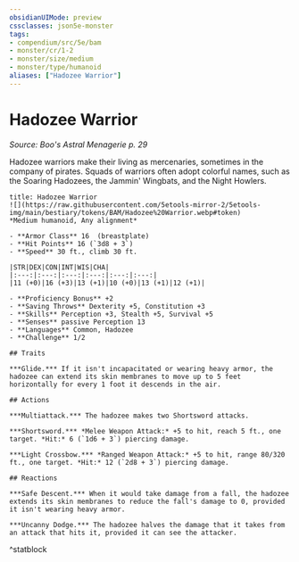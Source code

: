 ```yaml
---
obsidianUIMode: preview
cssclasses: json5e-monster
tags:
- compendium/src/5e/bam
- monster/cr/1-2
- monster/size/medium
- monster/type/humanoid
aliases: ["Hadozee Warrior"]
---
```

# Hadozee Warrior
*Source: Boo's Astral Menagerie p. 29*  

Hadozee warriors make their living as mercenaries, sometimes in the company of pirates. Squads of warriors often adopt colorful names, such as the Soaring Hadozees, the Jammin' Wingbats, and the Night Howlers.

```ad-statblock
title: Hadozee Warrior
![](https://raw.githubusercontent.com/5etools-mirror-2/5etools-img/main/bestiary/tokens/BAM/Hadozee%20Warrior.webp#token)
*Medium humanoid, Any alignment*

- **Armor Class** 16  (breastplate)
- **Hit Points** 16 (`3d8 + 3`)
- **Speed** 30 ft., climb 30 ft.

|STR|DEX|CON|INT|WIS|CHA|
|:---:|:---:|:---:|:---:|:---:|:---:|
|11 (+0)|16 (+3)|13 (+1)|10 (+0)|13 (+1)|12 (+1)|

- **Proficiency Bonus** +2
- **Saving Throws** Dexterity +5, Constitution +3
- **Skills** Perception +3, Stealth +5, Survival +5
- **Senses** passive Perception 13
- **Languages** Common, Hadozee
- **Challenge** 1/2

## Traits

***Glide.*** If it isn't incapacitated or wearing heavy armor, the hadozee can extend its skin membranes to move up to 5 feet horizontally for every 1 foot it descends in the air.

## Actions

***Multiattack.*** The hadozee makes two Shortsword attacks.

***Shortsword.*** *Melee Weapon Attack:* +5 to hit, reach 5 ft., one target. *Hit:* 6 (`1d6 + 3`) piercing damage.

***Light Crossbow.*** *Ranged Weapon Attack:* +5 to hit, range 80/320 ft., one target. *Hit:* 12 (`2d8 + 3`) piercing damage.

## Reactions

***Safe Descent.*** When it would take damage from a fall, the hadozee extends its skin membranes to reduce the fall's damage to 0, provided it isn't wearing heavy armor.

***Uncanny Dodge.*** The hadozee halves the damage that it takes from an attack that hits it, provided it can see the attacker.
```
^statblock